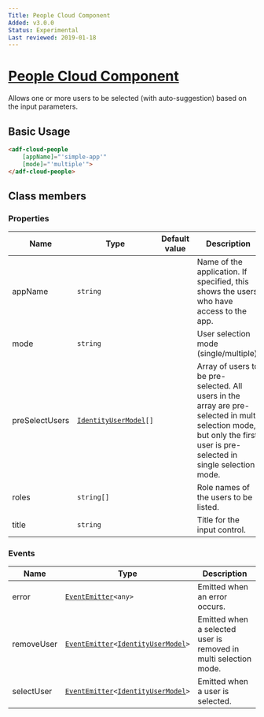```yaml
---
Title: People Cloud Component
Added: v3.0.0
Status: Experimental
Last reviewed: 2019-01-18
---
```


# [People Cloud Component](../../lib/process-services-cloud/src/lib/task/start-task/components/people-cloud/people-cloud.component.ts "Defined in people-cloud.component.ts")

Allows one or more users to be selected (with auto-suggestion) based on the input parameters.

## Basic Usage

```html
<adf-cloud-people
    [appName]="'simple-app'"
    [mode]="'multiple'">
</adf-cloud-people>
```

## Class members

### Properties

| Name | Type | Default value | Description |
| ---- | ---- | ------------- | ----------- |
| appName | `string` |  | Name of the application. If specified, this shows the users who have access to the app. |
| mode | `string` |  | User selection mode (single/multiple). |
| preSelectUsers | [`IdentityUserModel`](../../lib/core/userinfo/models/identity-user.model.ts)`[]` |  | Array of users to be pre-selected. All users in the array are pre-selected in multi selection mode, but only the first user is pre-selected in single selection mode. |
| roles | `string[]` |  | Role names of the users to be listed. |
| title | `string` |  | Title for the input control. |

### Events

| Name | Type | Description |
| ---- | ---- | ----------- |
| error | [`EventEmitter`](https://angular.io/api/core/EventEmitter)`<any>` | Emitted when an error occurs. |
| removeUser | [`EventEmitter`](https://angular.io/api/core/EventEmitter)`<`[`IdentityUserModel`](../../lib/core/userinfo/models/identity-user.model.ts)`>` | Emitted when a selected user is removed in multi selection mode. |
| selectUser | [`EventEmitter`](https://angular.io/api/core/EventEmitter)`<`[`IdentityUserModel`](../../lib/core/userinfo/models/identity-user.model.ts)`>` | Emitted when a user is selected. |
